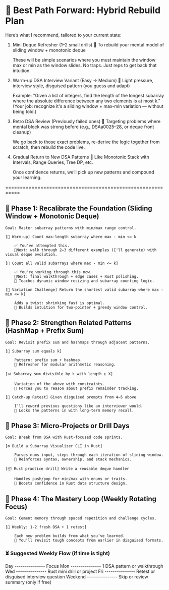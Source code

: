 # 🧭 Best Path Forward: Hybrid Rebuild Plan

Here’s what I recommend, tailored to your current state:
1. Mini Deque Refresher (1–2 small drills)
    🔁 To rebuild your mental model of sliding window + monotonic deque

    These will be simple scenarios where you must maintain the window max or min as the window slides. No traps. Just reps to get back that intuition.

2. Warm-up DSA Interview Variant (Easy → Medium)
    🎯 Light pressure, interview style, disguised pattern (you guess and adapt)

    Example: "Given a list of integers, find the length of the longest subarray where the absolute difference between any two elements is at most k."
    (Your job: recognize it's a sliding window + max-min variation — without being told.)

3. Retro DSA Review (Previously failed ones)
    🔁 Targeting problems where mental block was strong before (e.g., DSAa0025–28, or deque front cleanup)

    We go back to those exact problems, re-derive the logic together from scratch, then rebuild the code live.

4. Gradual Return to New DSA Patterns
    🧠 Like Monotonic Stack with Intervals, Range Queries, Tree DP, etc.

    Once confidence returns, we’ll pick up new patterns and compound your learning.


===========================================================


## 🧱 Phase 1: Recalibrate the Foundation (Sliding Window + Monotonic Deque)
    Goal: Master subarray patterns with min/max range control.

    [🔁 Warm-up] Count max-length subarray where max - min <= k

        ✅ You've attempted this.
        📍Next: walk through 2–3 different examples (I'll generate) with visual deque evolution.

    [🧮 Count all valid subarrays where max - min <= k]

        ✅ You're working through this now.
        📍Next: final walkthrough + edge cases + Rust polishing.
        🎯 Teaches dynamic window resizing and subarray counting logic.

    [🔄 Variation Challenge] Return the shortest valid subarray where max - min <= k]

        Adds a twist: shrinking fast is optimal.
        🎯 Builds intuition for two-pointer + greedy window control.

## 🧠 Phase 2: Strengthen Related Patterns (HashMap + Prefix Sum)

    Goal: Revisit prefix sum and hashmaps through adjacent patterns.

    [🔗 Subarray sum equals k]

        Pattern: prefix sum + hashmap.
        🎯 Refresher for modular arithmetic reasoning.

    [📊 Subarray sum divisible by k with length ≥ X]

        Variation of the above with constraints.
        🎯 Forces you to reason about prefix remainder tracking.

    [🎣 Catch-up Retest] Given disguised prompts from 4–5 above

        I’ll reword previous questions like an interviewer would.
        🎯 Locks the patterns in with long-term memory recall.

## 🚀 Phase 3: Micro-Projects or Drill Days

    Goal: Break from DSA with Rust-focused code sprints.

    [⚙️ Build a Subarray Visualizer CLI in Rust]

        Parses nums input, steps through each iteration of sliding window.
        🎯 Reinforces syntax, ownership, and stack mechanics.

    [📦 Rust practice drill] Write a reusable deque handler

        Handles push/pop for min/max with enums or traits.
        🎯 Boosts confidence in Rust data structure design.

## 🔁 Phase 4: The Mastery Loop (Weekly Rotating Focus)

    Goal: Cement memory through spaced repetition and challenge cycles.

    [🎯 Weekly: 1-2 fresh DSA + 1 retest]

        Each new problem builds from what you’ve learned.
        🎯 You’ll revisit tough concepts from earlier in disguised formats.



### ⏳ Suggested Weekly Flow (if time is tight)
Day	    --------------- Focus
Mon	    --------------- 1 DSA pattern or walkthrough
Wed	    --------------- Rust mini drill or project
Fri	    --------------- Retest or disguised interview question
Weekend	--------------- Skip or review summary (only if free)